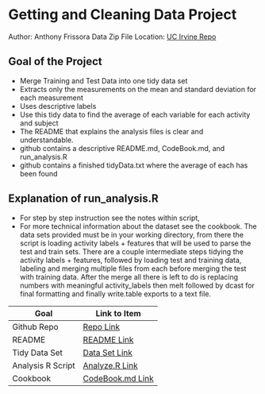 # Getting and Cleaning Data Project
Author: Anthony Frissora
Data Zip File Location: [UC Irvine Repo](https://d396qusza40orc.cloudfront.net/getdata%2Fprojectfiles%2FUCI%20HAR%20Dataset.zip "Clicking will download the data")

## Goal of the Project
- Merge Training and Test Data into one tidy data set
- Extracts only the measurements on the mean and standard deviation for each measurement
- Uses descriptive labels
- Use this tidy data to find the average of each variable for each activity and subject
- The README that explains the analysis files is clear and understandable.
- github contains a descriptive README.md, CodeBook.md, and run_analysis.R 
- github contains a finished tidyData.txt where the average of each has been found

## Explanation of run_analysis.R
- For step by step instruction see the notes within script,
- For more technical information about the dataset see the cookbook.
The data sets provided must be in your working directory, from there the script is loading activity labels + features that will be used to parse the test and train sets. There are a couple intermediate steps tidying the activity labels + features, followed by loading test and training data, labeling and merging multiple files from each before merging the test with training data. After the merge all there is left to do is replacing numbers with meaningful activity_labels then melt followed by dcast for final formatting and finally write.table exports to a text file.

Goal | Link to Item
--- | ---
Github Repo | [Repo Link](https://github.com/Intradyne/Tidy "Click to go to Repo")
README | [README Link](https://github.com/Intradyne/Tidy/blob/main/README.md "README.md")
Tidy Data Set | [Data Set Link](https://github.com/Intradyne/Tidy/blob/main/tidyData.txt "tidyData.txt")
Analysis R Script | [Analyze.R Link](https://github.com/Intradyne/Tidy/blob/main/run_analysis.R "run_analysis.R")
Cookbook | [CodeBook.md  Link](https://github.com/Intradyne/Tidy/blob/main/CodeBook.md "CodeBook.md")
